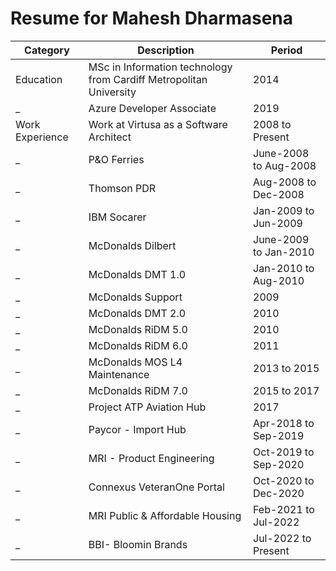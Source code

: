 # Resume for Mahesh Dharmasena

Category | Description | Period
-------- | ----------- | ------
Education | MSc in Information technology from Cardiff Metropolitan University | 2014
_ | Azure Developer Associate | 2019
Work Experience | Work at Virtusa as a Software Architect | 2008 to Present
_ | P&O Ferries | June-2008 to Aug-2008
_ | Thomson PDR | Aug-2008 to Dec-2008
_ | IBM Socarer | Jan-2009 to Jun-2009
_ | McDonalds Dilbert | June-2009 to Jan-2010
_ | McDonalds DMT 1.0 | Jan-2010 to Aug-2010 
_ | McDonalds Support | 2009
_ | McDonalds DMT 2.0 | 2010
_ | McDonalds RiDM 5.0 | 2010
_ | McDonalds RiDM 6.0 | 2011
_ | McDonalds MOS L4 Maintenance | 2013 to 2015
_ | McDonalds RiDM 7.0 | 2015 to 2017
_ | Project	ATP Aviation Hub | 2017
_ | Paycor - Import Hub | Apr-2018 to Sep-2019
_ | MRI - Product Engineering | Oct-2019 to Sep-2020
_ | Connexus VeteranOne Portal | Oct-2020 to Dec-2020
_ | MRI Public & Affordable Housing | Feb-2021 to Jul-2022
_ | BBI- Bloomin Brands | Jul-2022 to Present


